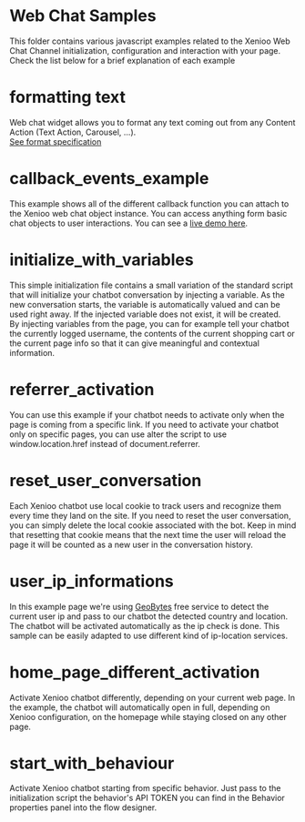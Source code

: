 # Web Chat Samples

This folder contains various javascript examples related to the Xenioo Web Chat Channel initialization, configuration and interaction with your page. Check the list below for a brief explanation of each example

# formatting text
Web chat widget allows you to format any text coming out from any Content Action (Text Action, Carousel, ...).  
[See format specification](https://github.com/xenioo/Snippets/blob/master/Web%20Chat/Formatting%20text.md)

# callback_events_example
This example shows all of the different callback function you can attach to the Xenioo web chat object instance. You can access anything form basic chat objects to user interactions. You can see a [live demo here](https://www.xenioo.com/showcase/5/).

# initialize_with_variables
This simple initialization file contains a small variation of the standard script that will initialize your chatbot conversation by injecting a variable. As the new conversation starts, the variable is automatically valued and can be used right away. If the injected variable does not exist, it will be created.  
By injecting variables from the page, you can for example tell your chatbot the currently logged username, the contents of the current shopping cart or the current page info so that it can give meaningful and contextual information.

# referrer_activation
You can use this example if your chatbot needs to activate only when the page is coming from a specific link. If you need to activate your chatbot only on specific pages, you can use alter the script to use window.location.href instead of document.referrer.

# reset_user_conversation
Each Xenioo chatbot use local cookie to track users and recognize them every time they land on the site. If you need to reset the user conversation, you can simply delete the local cookie associated with the bot. Keep in mind that resetting that cookie means that the next time the user will reload the page it will be counted as a new user in the conversation history.

# user_ip_informations
In this example page we're using <a href='http://geobytes.com/iplocator/'>GeoBytes</a> free service to detect the current user ip and pass to our chatbot the detected country and location. The chatbot will be activated automatically as the ip check is done. This sample can be easily adapted to use different kind of ip-location services.

# home_page_different_activation
Activate Xenioo chatbot differently, depending on your current web page. In the example, the chatbot will automatically open in full, depending on Xenioo configuration, on the homepage while staying closed on any other page.

# start_with_behaviour
Activate Xenioo chatbot starting from specific behavior. Just pass to the initialization script the behavior's API TOKEN you can find in the Behavior properties panel into the flow designer.

